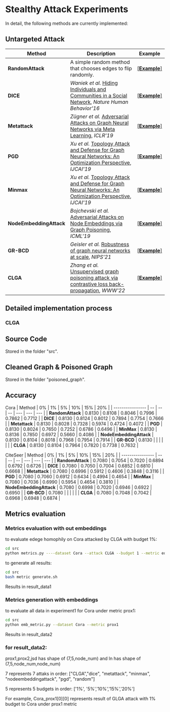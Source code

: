 # Stealthy Attack Experiments

In detail, the following methods are currently implemented:

## Untargeted Attack

| Method | Description | Example |
| ------ | ----------- | ------- |
| **RandomAttack** | A simple random method that chooses edges to flip randomly. |  [[**Example**]](https://github.com/EdisonLeeeee/GreatX/blob/master/examples/attack/targeted/random_attack.py) |
| **DICE** | *Waniek et al.* [Hiding Individuals and Communities in a Social Network](https://arxiv.org/abs/1608.00375), *Nature Human Behavior'16* | [[**Example**]](https://github.com/EdisonLeeeee/GreatX/blob/master/examples/attack/targeted/dice_attack.py)   |
| **Metattack** | *Zügner et al.* [Adversarial Attacks on Graph Neural Networks via Meta Learning](https://arxiv.org/abs/1902.08412), *ICLR'19* | [[**Example**]](https://github.com/EdisonLeeeee/GreatX/blob/master/examples/attack/untargeted/metattack.py) |
| **PGD** | *Xu et al.* [Topology Attack and Defense for Graph Neural Networks: An Optimization Perspective](https://arxiv.org/abs/1906.04214), *IJCAI'19* | [[**Example**]](https://github.com/EdisonLeeeee/GreatX/blob/master/examples/attack/untargeted/pgd_attack.py) |
| **Minmax** | *Xu et al.* [Topology Attack and Defense for Graph Neural Networks: An Optimization Perspective](https://arxiv.org/abs/1906.04214), *IJCAI'19* | [[**Example**]](https://github.com/EdisonLeeeee/GreatX/blob/master/examples/attack/untargeted/minmax_attack.py) |
| **NodeEmbeddingAttack** | *Bojchevski et al.* [Adversarial Attacks on Node Embeddings via Graph Poisoning](https://arxiv.org/abs/1809.01093), *ICML'19* | [[**Example**]]() |
| **GR-BCD** | *Geisler et al.* [ Robustness of graph neural networks at scale](https://github.com/sigeisler/robustness_of_gnns_at_scale), *NIPS'21* | [[**Example**]](https://github.com/rinnesz/clga) |
| **CLGA** | *Zhang et al.* [ Unsupervised graph poisoning attack via contrastive loss back-propagation](https://dl.acm.org/doi/abs/10.1145/3485447.3512179), *WWW'22* | [[**Example**]](https://github.com/rinnesz/clga) |

## Detailed implementation process

### CLGA


## Source Code

Stored in the folder "src".

## Cleaned Graph & Poisoned Graph

Stored in the folder "poisoned_graph".

## Accuracy

Cora
| Method | 0% | 1% | 5% | 10% | 15% | 20% |
| ---------------- | -- | -- | -- | --- | --- | --- |
| **RandomAttack** | 0.8130 | 0.8108 | 0.8046 | 0.7996 | 0.7862 | 0.7712 |
| **DICE** | 0.8130 | 0.8124 | 0.8012 | 0.7894 | 0.7754 | 0.7666 |
| **Metattack** | 0.8130 | 0.8028 | 0.7328 | 0.5974 | 0.4724 | 0.4072 |
| **PGD** | 0.8130 | 0.8024 | 0.7650 | 0.7252 | 0.6786 | 0.6496 |
| **MinMax** | 0.8130 | 0.8136 | 0.7850 | 0.6972 | 0.5660 | 0.4086 |
| **NodeEmbeddingAttack** | 0.8130 | 0.8104 | 0.8018 | 0.7968 | 0.7954 | 0.7914 |
| **GR-BCD** | 0.8130 |  |  |  |  |  |
| **CLGA** | 0.8130 | 0.8104 | 0.7964 | 0.7820 | 0.7738 | 0.7632 |

CiteSeer
| Method | 0% | 1% | 5% | 10% | 15% | 20% |
| ---------------- | -- | -- | -- | --- | --- | --- |
| **RandomAttack** | 0.7080 | 0.7054 | 0.7020 | 0.6894 | 0.6792 | 0.6726 |
| **DICE** | 0.7080 | 0.7050 | 0.7004 | 0.6852 | 0.6810 | 0.6668 |
| **Metattack** | 0.7080 | 0.6996 | 0.5912 | 0.4606 | 0.3848 | 0.3116 |
| **PGD** | 0.7080 | 0.7060 | 0.6912 | 0.6434 | 0.4994 | 0.4654 |
| **MinMax** | 0.7080 | 0.7036 | 0.6990 | 0.5954 | 0.4654 | 0.3810 |
| **NodeEmbeddingAttack** | 0.7080 | 0.6998 | 0.7020 | 0.6946 | 0.6922 | 0.6950 |
| **GR-BCD** | 0.7080 |  |  |  |  |
| **CLGA** | 0.7080 | 0.7048 | 0.7042 | 0.6968 | 0.6948 | 0.6874 |

## Metrics evaluation 
###  Metrics evaluation with out embeddings
to evaluate edege homophily on Cora attacked by CLGA with budget 1%:
```bash
cd src
python metrics.py ----dataset Cora --attack CLGA --budget 1 --metric edge_homophily
```
to generate all results:
```bash
cd src
bash metric generate.sh
```
Results in result_data1

### Metrics generation with embeddings
to evaluate all data in experiment1 for Cora under metric prox1:
```bash
cd src 
python emb_metric.py --dataset Cora --metric prox1
```
Results in result_data2

### for result_data2:

prox1,prox2,jsd has shape of (7,5,node_num) and ln has shape of (7,5,node_num,node_num)

7 represents 7 attaks in order: ["CLGA","dice", "metattack", "minmax", "nodeembeddingattack", "pgd", "random"]

5 represents 5 budgets in order: ['1%', '5%','10%','15%','20%']

For example, Cora_prox1[0][0] represents result of GLGA attack with 1% budget to Cora under prox1 metric
